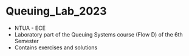 # Queuing_Lab_2023
- NTUA - ECE
- Laboratory part of the Queuing Systems course (Flow D) of the 6th Semester
- Contains exercises and solutions
